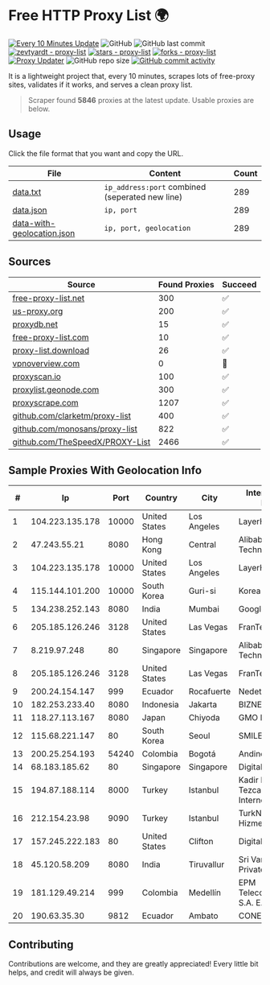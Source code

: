 
# Free HTTP Proxy List 🌍

[![Every 10 Minutes Update](https://github.com/mertguvencli/http-proxy-list/actions/workflows/main.yml/badge.svg?branch=main)](https://github.com/mertguvencli/http-proxy-list/actions/workflows/main.yml)
![GitHub](https://img.shields.io/github/license/mertguvencli/http-proxy-list)
![GitHub last commit](https://img.shields.io/github/last-commit/mertguvencli/http-proxy-list)
[![zevtyardt - proxy-list](https://img.shields.io/static/v1?label=zevtyardt&message=proxy-list&color=blue&logo=github)](https://github.com/zevtyardt/proxy-list "Go to GitHub repo")
[![stars - proxy-list](https://img.shields.io/github/stars/zevtyardt/proxy-list?style=social)](https://github.com/zevtyardt/proxy-list)
[![forks - proxy-list](https://img.shields.io/github/forks/zevtyardt/proxy-list?style=social)](https://github.com/zevtyardt/proxy-list)
[![Proxy Updater](https://github.com/zevtyardt/proxy-list/workflows/Proxy%20Updater/badge.svg)](https://github.com/zevtyardt/proxy-list/actions?query=workflow:"Proxy+Updater")
![GitHub repo size](https://img.shields.io/github/repo-size/zevtyardt/proxy-list)
[![GitHub commit activity](https://img.shields.io/github/commit-activity/m/zevtyardt/proxy-list?logo=commits)](https://github.com/zevtyardt/proxy-list/commits/main)

It is a lightweight project that, every 10 minutes, scrapes lots of free-proxy sites, validates if it works, and serves a clean proxy list.

> Scraper found **5846** proxies at the latest update. Usable proxies are below.

## Usage

Click the file format that you want and copy the URL.

|File|Content|Count|
|----|-------|-----|
|[data.txt](https://raw.githubusercontent.com/mertguvencli/http-proxy-list/main/proxy-list/data.txt)|`ip_address:port` combined (seperated new line)|289|
|[data.json](https://raw.githubusercontent.com/mertguvencli/http-proxy-list/main/proxy-list/data.json)|`ip, port`|289|
|[data-with-geolocation.json](https://raw.githubusercontent.com/mertguvencli/http-proxy-list/main/proxy-list/data-with-geolocation.json)|`ip, port, geolocation`|289|

## Sources

|Source|Found Proxies|Succeed|
|------|-------------|-------|
|[free-proxy-list.net](https://free-proxy-list.net)|300|✅|
|[us-proxy.org](https://www.us-proxy.org)|200|✅|
|[proxydb.net](http://proxydb.net)|15|✅|
|[free-proxy-list.com](https://free-proxy-list.com/?page=&port=&type%5B%5D=http&type%5B%5D=https&up_time=0&search=Search)|10|✅|
|[proxy-list.download](https://www.proxy-list.download/HTTP)|26|✅|
|[vpnoverview.com](https://vpnoverview.com/privacy/anonymous-browsing/free-proxy-servers)|0|🚫|
|[proxyscan.io](https://www.proxyscan.io)|100|✅|
|[proxylist.geonode.com](https://proxylist.geonode.com/api/proxy-list?limit=300&page=1&sort_by=lastChecked&sort_type=desc&protocols=http,https)|300|✅|
|[proxyscrape.com](https://api.proxyscrape.com/v2/?request=displayproxies&protocol=http&timeout=10000&country=all&ssl=all&anonymity=all)|1207|✅|
|[github.com/clarketm/proxy-list](https://raw.githubusercontent.com/clarketm/proxy-list/master/proxy-list-raw.txt)|400|✅|
|[github.com/monosans/proxy-list](https://raw.githubusercontent.com/monosans/proxy-list/main/proxies/http.txt)|822|✅|
|[github.com/TheSpeedX/PROXY-List](https://raw.githubusercontent.com/TheSpeedX/PROXY-List/master/http.txt)|2466|✅|


## Sample Proxies With Geolocation Info

|#|Ip|Port|Country|City|Internet Service Provider|
|-|--|----|-------|----|-------------------------|
|1|104.223.135.178|10000|United States|Los Angeles|LayerHost|
|2|47.243.55.21|8080|Hong Kong|Central|Alibaba (US) Technology Co., Ltd.|
|3|104.223.135.178|10000|United States|Los Angeles|LayerHost|
|4|115.144.101.200|10000|South Korea|Guri-si|Korea Telecom|
|5|134.238.252.143|8080|India|Mumbai|Google LLC|
|6|205.185.126.246|3128|United States|Las Vegas|FranTech Solutions|
|7|8.219.97.248|80|Singapore|Singapore|Alibaba (US) Technology Co., Ltd.|
|8|205.185.126.246|3128|United States|Las Vegas|FranTech Solutions|
|9|200.24.154.147|999|Ecuador|Rocafuerte|Nedetel S.A.|
|10|182.253.233.40|8080|Indonesia|Jakarta|BIZNET|
|11|118.27.113.167|8080|Japan|Chiyoda|GMO Internet, Inc.|
|12|115.68.221.147|80|South Korea|Seoul|SMILESERV|
|13|200.25.254.193|54240|Colombia|Bogotá|Andinet ON Line|
|14|68.183.185.62|80|Singapore|Singapore|DigitalOcean, LLC|
|15|194.87.188.114|8000|Turkey|Istanbul|Kadir Huseyin Tezcan Nosspeed Internet Teknolojileri|
|16|212.154.23.98|9090|Turkey|Istanbul|TurkNet Iletisim Hizmetleri|
|17|157.245.222.183|80|United States|Clifton|DigitalOcean, LLC|
|18|45.120.58.209|8080|India|Tiruvallur|Sri Vari Network Private Limited|
|19|181.129.49.214|999|Colombia|Medellín|EPM Telecomunicaciones S.A. E.S.P.|
|20|190.63.35.30|9812|Ecuador|Ambato|CONECEL|



## Contributing

Contributions are welcome, and they are greatly appreciated! Every
little bit helps, and credit will always be given.

